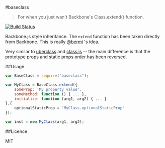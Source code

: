 #baseclass

> For when you just wan't Backbone's Class.extend() function.

[![Build Status](https://travis-ci.org/aearly/baseclass.png)](https://travis-ci.org/aearly/baseclass)

Backbone.js style inheritance.  The `extend` function has been taken directly from Backbone.  This is really [@bermi](https://github.com/bermi) 's idea.

Very similar to [uberclass](https://github.com/daffl/uberclass) and [class.js](http://ejohn.org/blog/simple-javascript-inheritance/) -- the main difference is that the prototype props and static props order has been reversed.

##Usage

```javascript
var BaseClass = require("baseclass");

var MyClass = BaseClass.extend({
    someProp: 'My property value',
    someMethod: function () { ... },
    initialize: function (arg1, arg2) { ... }
},{
    optionalStaticProp = "MyClass.optionalStaticProp"
});

var inst = new MyClass(arg1, arg2);

```

##Licence

MIT
